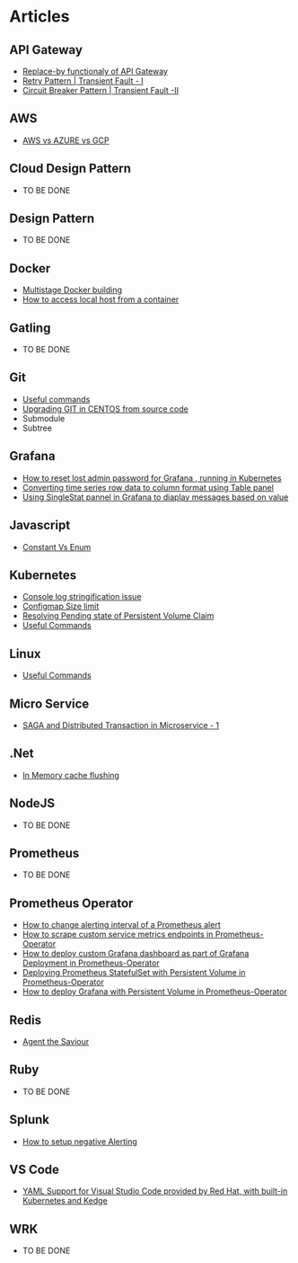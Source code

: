 # Articles

## API Gateway  
* [Replace-by functionaly of API Gateway](ApiGateway/Art-1/apigateway_replaceby_functionality.md)
* [Retry Pattern | Transient Fault - I](ApiGateway/Art-2/TransientFault-I.md)
* [Circuit Breaker Pattern | Transient Fault -II](ApiGateway/Art-3/TransientFault-II.md)

## AWS
* [AWS vs AZURE vs GCP](AWS/Art-1/aws_azure_gcp.md)

## Cloud Design Pattern
* TO BE DONE

## Design Pattern
* TO BE DONE

## Docker
* [Multistage Docker building](Docker/Art-1/multi_stage_build.md)
* [How to access local host from a container](Docker/Art-2/access_localhost.md)

## Gatling
* TO BE DONE

## Git
* [Useful commands](Git/Art-1/useful_commands.md)
* [Upgrading GIT in CENTOS from source code](Git/Art-2/upgrade_git_in_centos.md)
* Submodule
* Subtree

## Grafana
* [How to reset lost admin password for Grafana , running in Kubernetes](Grafana/Art-1/reset_admin_pwd.md)
* [Converting time series row data to column format using Table panel](Grafana/Art-2/timeseries_row_to_column.md)
* [Using SingleStat pannel in Grafana to diaplay messages based on value](Grafana/Art-3/singlestat_panel.md)

## Javascript
* [Constant Vs Enum](JavaScript/Art-1/const_vs_enum.md)

## Kubernetes
* [Console log stringification issue](Kubernetes/Art-1/console_log_strigification_issue.md)
* [Configmap Size limit](Kubernetes/Art-2/configmap_size_limit.md)
* [Resolving Pending state of Persistent Volume Claim](Kubernetes/Art-3/pending_state_pvc.md)
* [Useful Commands](Kubernetes/Art-4/useful_commands.md)


## Linux
* [Useful Commands](Linux/Art-1/useful_commands.md)

## Micro Service
* [SAGA and Distributed Transaction in Microservice - 1](Microservice/Art-1/saga_pattern1.md)

## .Net
* [In Memory cache flushing](DotNet/Art-1/inmemory_cache_flushing.md)

## NodeJS
* TO BE DONE

## Prometheus 
* TO BE DONE

## Prometheus Operator
* [How to change alerting interval of a Prometheus alert](PrometheusOperator/Art-1/change_alert_interval.md)
* [How to scrape custom service metrics endpoints in Prometheus-Operator](PrometheusOperator/Art-2/scrape_custom_endpoint.md)
* [How to deploy custom Grafana dashboard as part of Grafana Deployment in Prometheus-Operator](PrometheusOperator/Art-3/deploy_custom_grafana_dashboard.md)
* [Deploying Prometheus StatefulSet with Persistent Volume in Prometheus-Operator](PrometheusOperator/Art-4/deploy_pss_with_pv.md)
* [How to deploy Grafana with Persistent Volume in Prometheus-Operator](PrometheusOperator/Art-5/deploy_grafana_with_pv.md)

## Redis
* [Agent the Saviour](Redis/Art-1/Agent_the_Saviour.md)

## Ruby
* TO BE DONE

## Splunk
* [How to setup negative Alerting](Splunk/Art-1/negative_alerting.md)

## VS Code
* [YAML Support for Visual Studio Code provided by Red Hat, with built-in Kubernetes and Kedge](VSCode/Art-1/yaml_support.md)

## WRK
* TO BE DONE
